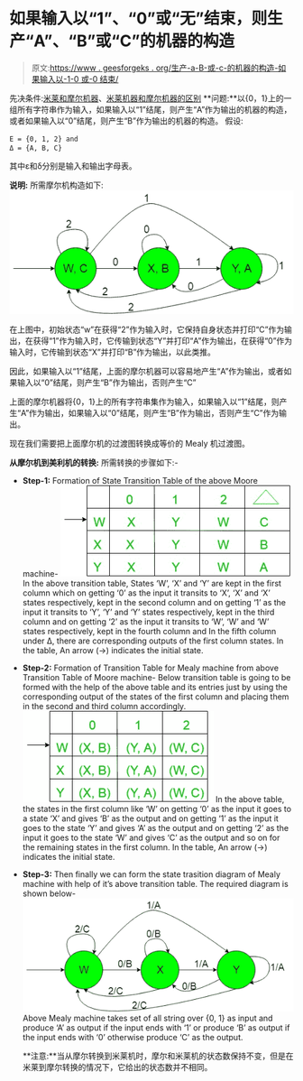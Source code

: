 # 如果输入以“1”、“0”或“无”结束，则生产“A”、“B”或“C”的机器的构造

> 原文:[https://www . geesforgeks . org/生产-a-B-或-c-的机器的构造-如果输入以-1-0 或-0 结束/](https://www.geeksforgeeks.org/construction-of-the-machines-that-produce-a-b-or-c-if-input-ends-with-1-0-or-nothing/)

先决条件:[米莱和摩尔机器](https://www.geeksforgeeks.org/mealy-and-moore-machines/)、[米莱机器和摩尔机器的区别](https://www.geeksforgeeks.org/difference-between-mealy-machine-and-moore-machine/)
**问题:**以{0，1}上的一组所有字符串作为输入，如果输入以“1”结尾，则产生“A”作为输出的机器的构造，或者如果输入以“0”结尾，则产生“B”作为输出的机器的构造。
假设:

```
Ε = {0, 1, 2} and 
Δ = {A, B, C}  
```

其中ε和δ分别是输入和输出字母表。

**说明:**
所需摩尔机构造如下:
![](img/d6436696b3ee75f657b037a5c52ebf06.png)

在上图中，初始状态“w”在获得“2”作为输入时，它保持自身状态并打印“C”作为输出，在获得“1”作为输入时，它传输到状态“Y”并打印“A”作为输出，在获得“0”作为输入时，它传输到状态“X”并打印“B”作为输出，以此类推。

因此，如果输入以“1”结尾，上面的摩尔机器可以容易地产生“A”作为输出，或者如果输入以“0”结尾，则产生“B”作为输出，否则产生“C”

上面的摩尔机器将{0，1}上的所有字符串集作为输入，如果输入以“1”结尾，则产生“A”作为输出，如果输入以“0”结尾，则产生“B”作为输出，否则产生“C”作为输出。

现在我们需要把上面摩尔机的过渡图转换成等价的 Mealy 机过渡图。

**从摩尔机到美利机的转换:**
所需转换的步骤如下:-

*   **Step-1:** Formation of State Transition Table of the above Moore machine-
    ![](img/3847547b19d48cb9ef0b2e9139e4249d.png)
    In the above transition table, States ‘W’, ‘X’ and ‘Y’ are kept in the first column which on getting ‘0’ as the input it transits to ‘X’, ‘X’ and ‘X’ states respectively, kept in the second column and on getting ‘1’ as the input it transits to ‘Y’, ‘Y’ and ‘Y’ states respectively, kept in the third column and on getting ‘2’ as the input it transits to ‘W’, ‘W’ and ‘W’ states respectively, kept in the fourth column and In the fifth column under Δ, there are corresponding outputs of the first column states. In the table, An arrow (→) indicates the initial state.
*   **Step-2:** Formation of Transition Table for Mealy machine from above Transition Table of Moore machine-
    Below transition table is going to be formed with the help of the above table and its entries just by using the corresponding output of the states of the first column and placing them in the second and third column accordingly.
    ![](img/5c3fcc31f907512988c0d29df2f93ebe.png)
    In the above table, the states in the first column like ‘W’ on getting ‘0’ as the input it goes to a state ‘X’ and gives ‘B’ as the output and on getting ‘1’ as the input it goes to the state ‘Y’ and gives ‘A’ as the output and on getting ‘2’ as the input it goes to the state ‘W’ and gives ‘C’ as the output and so on for the remaining states in the first column. In the table, An arrow (→) indicates the initial state.
*   **Step-3:** Then finally we can form the state trasition diagram of Mealy machine with help of it’s above transition table.
    The required diagram is shown below-
    ![](img/c710303b674df0dfd2dfc1e29ea8f5c2.png)
    Above Mealy machine takes set of all string over {0, 1} as input and produce ‘A’ as output if the input ends with ‘1’ or produce ‘B’ as output if the input ends with ‘0’ otherwise produce ‘C’ as the output.

    **注意:**当从摩尔转换到米莱机时，摩尔和米莱机的状态数保持不变，但是在米莱到摩尔转换的情况下，它给出的状态数并不相同。